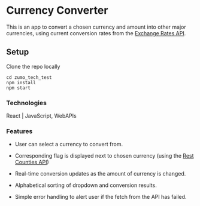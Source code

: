 # Currency Converter

This is an app to convert a chosen currency and amount into other major currencies, using current conversion rates from the [Exchange Rates API](https://exchangeratesapi.io/).

## Setup

Clone the repo locally

```
cd zumo_tech_test
npm install
npm start
```

### Technologies

React | JavaScript, WebAPIs

### Features

- User can select a currency to convert from.

- Corresponding flag is displayed next to chosen currency (using the [Rest Counties API](https://restcountries.eu/))

- Real-time conversion updates as the amount of currency is changed.

- Alphabetical sorting of dropdown and conversion results.

- Simple error handling to alert user if the fetch from the API has failed.



